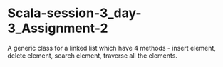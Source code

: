 # Scala-session-3_day-3_Assignment-2
A generic class for a linked list which have 4 methods - insert element, delete element, search element, traverse all the elements.
